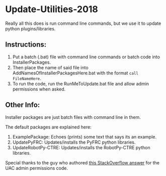# Update-Utilities-2018
Really all this does is run command line commands, but we use it to update python plugins/libraries.

## Instructions:
1. Put a batch (.bat) file with command line commands or batch code into InstallerPackages.
2. Then place the name of said file into AddNamesOfInstallerPackagesHere.bat with the format `call FileNameHere`.
3. To run the code, run the RunMeToUpdate.bat file and allow admin permissions when asked.

## Other Info:
Installer packages are just batch files with command line in them.

The default packages are explained here:
1. ExamplePackage: Echoes (prints) some text that says its an example.
2. UpdatePyFRC: Updates/installs the PyFRC python libraries.
3. UpdateRobotPy-CTRE: Updates/installs the RobotPy-CTRE python libraries.

Special thanks to the guy who authored [this StackOverflow answer](https://stackoverflow.com/a/12264592) for the UAC admin permissions code.

